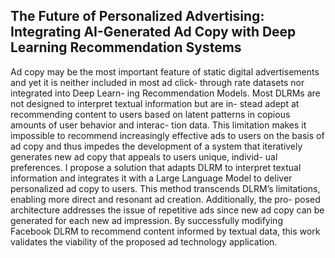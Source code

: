 ## The Future of Personalized Advertising: Integrating AI-Generated Ad Copy with Deep Learning Recommendation Systems

Ad copy may be the most important feature of static digital
advertisements and yet it is neither included in most ad click-
through rate datasets nor integrated into Deep Learn-
ing Recommendation Models. Most DLRMs
are not designed to interpret textual information but are in-
stead adept at recommending content to users based on latent
patterns in copious amounts of user behavior and interac-
tion data. This limitation makes it impossible to recommend
increasingly effective ads to users on the basis of ad copy and
thus impedes the development of a system that iteratively
generates new ad copy that appeals to users unique, individ-
ual preferences. I propose a solution that adapts DLRM to
interpret textual information and integrates it with a Large
Language Model to deliver personalized ad copy to
users. This method transcends DLRM’s limitations, enabling
more direct and resonant ad creation. Additionally, the pro-
posed architecture addresses the issue of repetitive ads since
new ad copy can be generated for each new ad impression.
By successfully modifying Facebook DLRM to recommend
content informed by textual data, this work validates the
viability of the proposed ad technology application.
